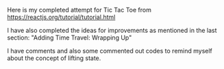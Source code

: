 Here is my completed attempt for Tic Tac Toe from https://reactjs.org/tutorial/tutorial.html

I have also completed the ideas for improvements as mentioned in the last section: "Adding Time Travel: Wrapping Up"

I have comments and also some commented out codes to remind myself about the concept of lifting state.
